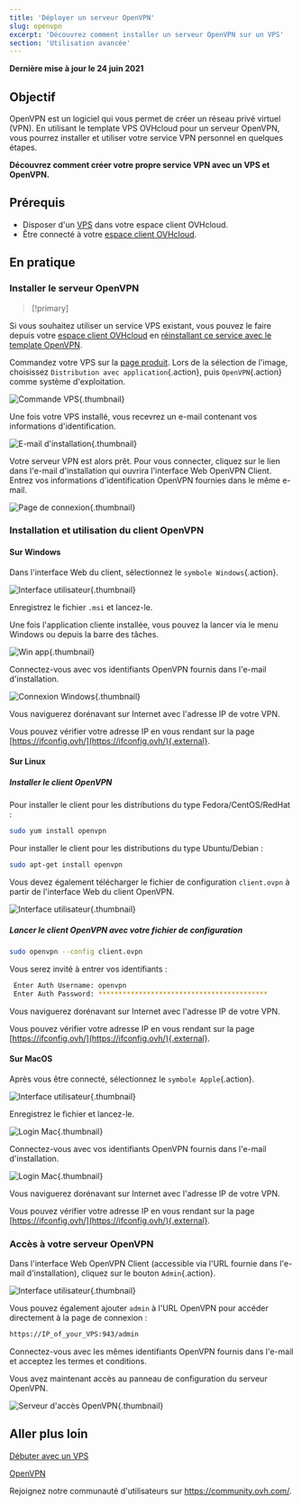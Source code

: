 ```yaml
---
title: 'Déployer un serveur OpenVPN'
slug: openvpn
excerpt: 'Découvrez comment installer un serveur OpenVPN sur un VPS'
section: 'Utilisation avancée'
---
```


**Dernière mise à jour le 24 juin 2021**

## Objectif

OpenVPN est un logiciel qui vous permet de créer un réseau privé virtuel (VPN). En utilisant le template VPS OVHcloud pour un serveur OpenVPN, vous pourrez installer et utiliser votre service VPN personnel en quelques étapes.

**Découvrez comment créer votre propre service VPN avec un VPS et OpenVPN.**

## Prérequis

- Disposer d'un [VPS](https://www.ovhcloud.com/fr/vps/) dans votre espace client OVHcloud.
- Être connecté à votre [espace client OVHcloud](https://www.ovh.com/auth/?action=gotomanager&from=https://www.ovh.com/fr/&ovhSubsidiary=fr).

## En pratique

### Installer le serveur OpenVPN

> [!primary]
>
Si vous souhaitez utiliser un service VPS existant, vous pouvez le faire depuis votre [espace client OVHcloud](https://www.ovh.com/auth/?action=gotomanager&from=https://www.ovh.com/fr/&ovhSubsidiary=fr) en [réinstallant ce service avec le template OpenVPN](../debuter-avec-vps/#installation-ou-reinstallation-de-votre-vps-gamme-vps-actuelle).
>

Commandez votre VPS sur la [page produit](https://www.ovhcloud.com/fr/vps/). Lors de la sélection de l'image, choisissez `Distribution avec application`{.action}, puis `OpenVPN`{.action} comme système d'exploitation.

![Commande VPS](images/order_vps.png){.thumbnail}

Une fois votre VPS installé, vous recevrez un e-mail contenant vos informations d'identification.

![E-mail d'installation](images/opencredent2.png){.thumbnail}

Votre serveur VPN est alors prêt. Pour vous connecter, cliquez sur le lien dans l'e-mail d'installation qui ouvrira l'interface Web OpenVPN Client. Entrez vos informations d'identification OpenVPN fournies dans le même e-mail.

![Page de connexion](images/login_user.png){.thumbnail}

### Installation et utilisation du client OpenVPN

#### Sur Windows

Dans l'interface Web du client, sélectionnez le `symbole Windows`{.action}.

![Interface utilisateur](images/windows_client.png){.thumbnail}

Enregistrez le fichier `.msi` et lancez-le.

Une fois l'application cliente installée, vous pouvez la lancer via le menu Windows ou depuis la barre des tâches.

![Win app](images/win_launch.png){.thumbnail}

Connectez-vous avec vos identifiants OpenVPN fournis dans l'e-mail d'installation.

![Connexion Windows](images/win_login.png){.thumbnail}

Vous naviguerez dorénavant sur Internet avec l'adresse IP de votre VPN.

Vous pouvez vérifier votre adresse IP en vous rendant sur la page [https://ifconfig.ovh/](https://ifconfig.ovh/){.external}.

#### Sur Linux

##### **Installer le client OpenVPN**

Pour installer le client pour les distributions du type Fedora/CentOS/RedHat :

```sh
sudo yum install openvpn
```

Pour installer le client pour les distributions du type Ubuntu/Debian :

```sh
sudo apt-get install openvpn
```

Vous devez également télécharger le fichier de configuration `client.ovpn` à partir de l'interface Web du client OpenVPN.

![Interface utilisateur](images/ovpn.png){.thumbnail}

##### **Lancer le client OpenVPN avec votre fichier de configuration**

```sh
sudo openvpn --config client.ovpn
```

Vous serez invité à entrer vos identifiants :

```sh
 Enter Auth Username: openvpn
 Enter Auth Password: ******************************************
```

Vous naviguerez dorénavant sur Internet avec l'adresse IP de votre VPN.

Vous pouvez vérifier votre adresse IP en vous rendant sur la page [https://ifconfig.ovh/](https://ifconfig.ovh/){.external}.

#### Sur MacOS

Après vous être connecté, sélectionnez le `symbole Apple`{.action}.

![Interface utilisateur](images/mac_client.png){.thumbnail}

Enregistrez le fichier et lancez-le.

![Login Mac](images/login_screen_mac.png){.thumbnail}

Connectez-vous avec vos identifiants OpenVPN fournis dans l'e-mail d'installation.

![Login Mac](images/connection_openvpn_mac.png){.thumbnail}

Vous naviguerez dorénavant sur Internet avec l'adresse IP de votre VPN.

Vous pouvez vérifier votre adresse IP en vous rendant sur la page [https://ifconfig.ovh/](https://ifconfig.ovh/){.external}.

### Accès à votre serveur OpenVPN

Dans l'interface Web OpenVPN Client (accessible via l'URL fournie dans l'e-mail d'installation), cliquez sur le bouton `Admin`{.action}.

![Interface utilisateur](images/admin_button.png){.thumbnail}

Vous pouvez également ajouter `admin` à l'URL OpenVPN pour accéder directement à la page de connexion :

```sh
https://IP_of_your_VPS:943/admin
```

Connectez-vous avec les mêmes identifiants OpenVPN fournis dans l'e-mail et acceptez les termes et conditions.

Vous avez maintenant accès au panneau de configuration du serveur OpenVPN.

![Serveur d'accès OpenVPN](images/admin_access.png){.thumbnail}

## Aller plus loin

[Débuter avec un VPS](../debuter-avec-vps)

[OpenVPN](https://openvpn.net/)

Rejoignez notre communauté d'utilisateurs sur <https://community.ovh.com/>.
